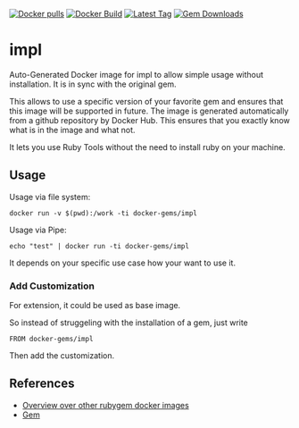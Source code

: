 [![Docker pulls](https://img.shields.io/docker/pulls/rubygem/impl.svg)](https://hub.docker.com/r/rubygem/impl/)
[![Docker Build](https://img.shields.io/docker/automated/rubygem/impl.svg)](https://hub.docker.com/r/rubygem/impl/)
[![Latest Tag](https://img.shields.io/github/tag/docker-rubygem/impl.svg)](https://hub.docker.com/r/rubygem/impl/)
[![Gem Downloads](https://img.shields.io/gem/dt/impl.svg)](https://rubygems.org/gems/impl/)
# impl

Auto-Generated Docker image for impl to allow simple usage without installation.
It is in sync with the original gem.

This allows to use a specific version of your favorite gem and ensures that this image will be supported in future.
The image is generated automatically from a github repository by Docker Hub.
This ensures that you exactly know what is in the image and what not.

It lets you use Ruby Tools without the need to install ruby on your machine.

## Usage

Usage via file system:

`docker run -v $(pwd):/work -ti docker-gems/impl`

Usage via Pipe:

`echo "test" | docker run -ti docker-gems/impl`

It depends on your specific use case how your want to use it.

### Add Customization

For extension, it could be used as base image.

So instead of struggeling with the installation of a gem, just write

`FROM docker-gems/impl`

Then add the customization.

## References

 - [Overview over other rubygem docker images](https://github.com/thinkbot/docker-rubygem)
 - [Gem](https://rubygems.org/gems/impl/)
